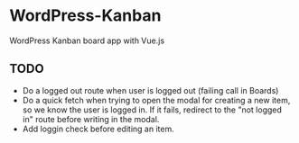 # WordPress-Kanban
 WordPress Kanban board app with Vue.js

## TODO

- Do a logged out route when user is logged out (failing call in Boards)
- Do a quick fetch when trying to open the modal for creating a new item, so we know the user is logged in. If it fails, redirect to the "not logged in" route before writing in the modal.
- Add loggin check before editing an item.
